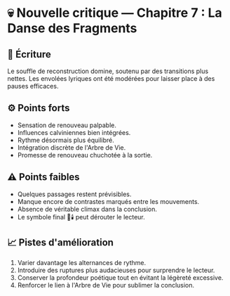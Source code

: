# 💀 Nouvelle critique — Chapitre 7 : La Danse des Fragments

## 🧠 Écriture
Le souffle de reconstruction domine, soutenu par des transitions plus nettes. Les envolées lyriques ont été modérées pour laisser place à des pauses efficaces.

## ⚙️ Points forts
- Sensation de renouveau palpable.
- Influences calviniennes bien intégrées.
- Rythme désormais plus équilibré.
- Intégration discrète de l'Arbre de Vie.
- Promesse de renouveau chuchotée à la sortie.

## ⚠️ Points faibles
- Quelques passages restent prévisibles.
- Manque encore de contrastes marqués entre les mouvements.
- Absence de véritable climax dans la conclusion.
- Le symbole final 🌌🕯️ peut dérouter le lecteur.

## 📈 Pistes d'amélioration
1. Varier davantage les alternances de rythme.
2. Introduire des ruptures plus audacieuses pour surprendre le lecteur.
3. Conserver la profondeur poétique tout en évitant la légèreté excessive.
4. Renforcer le lien à l'Arbre de Vie pour sublimer la conclusion.
